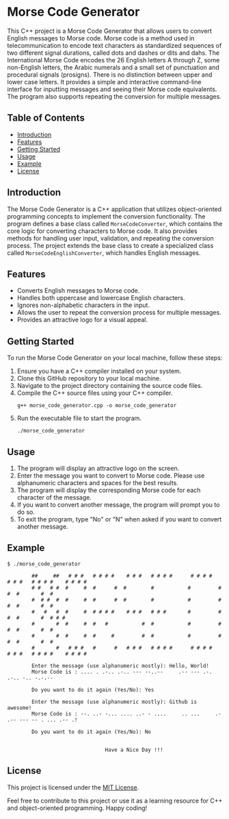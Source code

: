 # Morse Code Generator

This C++ project is a Morse Code Generator that allows users to convert English messages to Morse code. Morse code is a method used in telecommunication to encode text characters as standardized sequences of two different signal durations, called dots and dashes or dits and dahs. The International Morse Code encodes the 26 English letters A through Z, some non-English letters, the Arabic numerals and a small set of punctuation and procedural signals (prosigns). There is no distinction between upper and lower case letters. It provides a simple and interactive command-line interface for inputting messages and seeing their Morse code equivalents. The program also supports repeating the conversion for multiple messages.

## Table of Contents
- [Introduction](#introduction)
- [Features](#features)
- [Getting Started](#getting-started)
- [Usage](#usage)
- [Example](#example)
- [License](#license)

## Introduction

The Morse Code Generator is a C++ application that utilizes object-oriented programming concepts to implement the conversion functionality. The program defines a base class called `MorseCodeConverter`, which contains the core logic for converting characters to Morse code. It also provides methods for handling user input, validation, and repeating the conversion process. The project extends the base class to create a specialized class called `MorseCodeEnglishConverter`, which handles English messages.

## Features

- Converts English messages to Morse code.
- Handles both uppercase and lowercase English characters.
- Ignores non-alphabetic characters in the input.
- Allows the user to repeat the conversion process for multiple messages.
- Provides an attractive logo for a visual appeal.

## Getting Started

To run the Morse Code Generator on your local machine, follow these steps:

1. Ensure you have a C++ compiler installed on your system.
2. Clone this GitHub repository to your local machine.
3. Navigate to the project directory containing the source code files.
4. Compile the C++ source files using your C++ compiler.
   ```
   g++ morse_code_generator.cpp -o morse_code_generator
   ```
5. Run the executable file to start the program.
   ```
   ./morse_code_generator
   ```

## Usage

1. The program will display an attractive logo on the screen.
2. Enter the message you want to convert to Morse code. Please use alphanumeric characters and spaces for the best results.
3. The program will display the corresponding Morse code for each character of the message.
4. If you want to convert another message, the program will prompt you to do so.
5. To exit the program, type "No" or "N" when asked if you want to convert another message.

## Example

```
$ ./morse_code_generator

		##     ##   # # #   # # # #    # # #   # # # #      # # # #   # # #   # # # #    # # # #
		# #   # #  #     #  #      #  #        #           #         #     #  #       #  #
		#  # #  #  #     #  #      #  #        #           #         #     #  #       #  #
		#   #   #  #     #  # # # #    # # #   # # #       #         #     #  #       #  # # #
		#       #  #     #  #   #           #  #           #         #     #  #       #  #
		#       #  #     #  #     #         #  #           #         #     #  #       #  #
		#       #   # # #   #      #   # # #   # # # #      # # # #   # # #   # # # #    # # # #

		Enter the message (use alphanumeric mostly): Hello, World!
		Morse Code is : .... . .-.. .-.. --- --..--     .-- --- .-. .-.. -.. -.-.-- 

		Do you want to do it again (Yes/No): Yes

		Enter the message (use alphanumeric mostly): Github is awesome!
		Morse Code is : --. ..- -... .... ..- - ....     .. ...     .- .-- --- -- . ... .-- .!

		Do you want to do it again (Yes/No): No


								Have a Nice Day !!!
```

## License

This project is licensed under the [MIT License](LICENSE).

Feel free to contribute to this project or use it as a learning resource for C++ and object-oriented programming. Happy coding!
